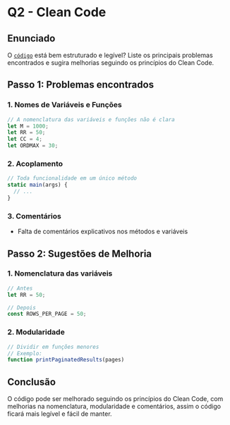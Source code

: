 # Q2 - Clean Code

## Enunciado

O [`código`](./utils/main.js) está bem estruturado e legível? Liste os principais problemas encontrados e sugira melhorias seguindo os princípios do Clean Code.

## Passo 1: Problemas encontrados

### 1. Nomes de Variáveis e Funções

```js
// A nomenclatura das variáveis e funções não é clara
let M = 1000;
let RR = 50;
let CC = 4;
let ORDMAX = 30;
```

### 2. Acoplamento

```js
// Toda funcionalidade em um único método
static main(args) {
  // ...
}
```

### 3. Comentários

- Falta de comentários explicativos nos métodos e variáveis

## Passo 2: Sugestões de Melhoria

### 1. Nomenclatura das variáveis

```js
// Antes
let RR = 50;

// Depois
const ROWS_PER_PAGE = 50;
```

### 2. Modularidade

```js
// Dividir em funções menores
// Exemplo:
function printPaginatedResults(pages)
```

## Conclusão

O código pode ser melhorado seguindo os princípios do Clean Code, com melhorias na nomenclatura, modularidade e comentários, assim o código ficará mais legível e fácil de manter.
